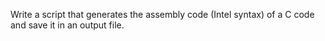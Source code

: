 Write a script that generates the assembly code (Intel syntax) of a C code and save it in an output file.

